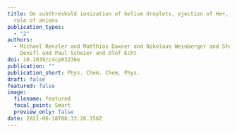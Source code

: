 ```yaml
---
title: On subthreshold ionization of helium droplets, ejection of He+, and the
  role of anions
publication_types:
  - "2"
authors:
  - Michael Renzler and Matthias Daxner and Nikolaus Weinberger and Stephan
    Denifl and Paul Scheier and Olof Echt
doi: 10.1039/c4cp03236e
publication: ""
publication_short: Phys. Chem. Chem. Phys.
draft: false
featured: false
image:
  filename: featured
  focal_point: Smart
  preview_only: false
date: 2021-06-18T06:33:26.156Z
---
```

